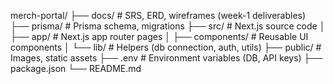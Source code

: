 merch-portal/
├── docs/               # SRS, ERD, wireframes (week-1 deliverables)
├── prisma/             # Prisma schema, migrations
├── src/                # Next.js source code
│   ├── app/            # Next.js app router pages
│   ├── components/     # Reusable UI components
│   └── lib/            # Helpers (db connection, auth, utils)
├── public/             # Images, static assets
├── .env                # Environment variables (DB, API keys)
├── package.json
└── README.md
